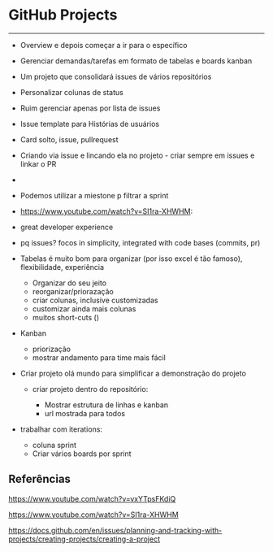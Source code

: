 # GitHub Projects

---

- Overview e depois começar a ir para o específico

- Gerenciar demandas/tarefas em formato de tabelas e boards kanban

- Um projeto que consolidará issues de vários repositórios

- Personalizar colunas de status

- Ruim gerenciar apenas por lista de issues

- Issue template para Histórias de usuários

- Card solto, issue, pullrequest

- Criando via issue e lincando ela no projeto - criar sempre em issues e linkar o PR

- 

- Podemos utilizar a miestone p filtrar a sprint

- https://www.youtube.com/watch?v=SI1ra-XHWHM:

- great developer experience

- pq issues? focos in simplicity, integrated with code bases (commits, pr)

- Tabelas é muito bom para organizar (por isso excel é tão famoso), flexibilidade,
experiência
	- Organizar do seu jeito
	- reorganizar/priorazação
	- criar colunas, inclusive customizadas
	- customizar ainda mais colunas
	- muitos short-cuts ()

- Kanban
	- priorização
	- mostrar andamento para time mais fácil

- Criar projeto olá mundo para simplificar a demonstração do projeto

	- criar projeto dentro do repositório:

		- Mostrar estrutura de linhas e kanban
		- url mostrada para todos 

- trabalhar com iterations:
	- coluna sprint
	- Criar vários boards por sprint






## Referências

https://www.youtube.com/watch?v=vxYTpsFKdiQ

https://www.youtube.com/watch?v=SI1ra-XHWHM

https://docs.github.com/en/issues/planning-and-tracking-with-projects/creating-projects/creating-a-project